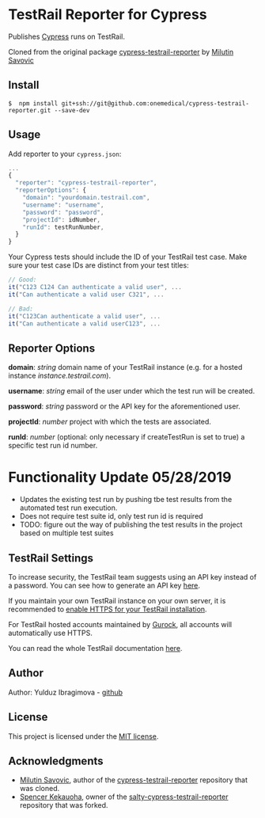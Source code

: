 # TestRail Reporter for Cypress
Publishes [Cypress](https://www.cypress.io/) runs on TestRail.

Cloned from the original package [cypress-testrail-reporter](https://github.com/Vivify-Ideas/cypress-testrail-reporter) by [Milutin Savovic](https://github.com/mickosav)


## Install

```shell
$  npm install git+ssh://git@github.com:onemedical/cypress-testrail-reporter.git --save-dev
```

## Usage

Add reporter to your `cypress.json`:

```javascript
...
{
  "reporter": "cypress-testrail-reporter",
  "reporterOptions": {
    "domain": "yourdomain.testrail.com",
    "username": "username",
    "password": "password",
    "projectId": idNumber,
    "runId": testRunNumber,
  }
}
```

Your Cypress tests should include the ID of your TestRail test case. Make sure your test case IDs are distinct from your test titles:

```javascript
// Good:
it("C123 C124 Can authenticate a valid user", ...
it("Can authenticate a valid user C321", ...

// Bad:
it("C123Can authenticate a valid user", ...
it("Can authenticate a valid userC123", ...
```

## Reporter Options

**domain**: _string_ domain name of your TestRail instance (e.g. for a hosted instance _instance.testrail.com_).

**username**: _string_ email of the user under which the test run will be created.

**password**: _string_ password or the API key for the aforementioned user.

**projectId**: _number_ project with which the tests are associated.

**runId**: _number_ (optional: only necessary if createTestRun is set to true) a specific test run id number.


# Functionality Update 05/28/2019
- Updates the existing test run by pushing tbe test results from the automated test run execution.
- Does not require test suite id, only test run id is required
- TODO: figure out the way of publishing the test results in the project based on multiple test suites

## TestRail Settings

To increase security, the TestRail team suggests using an API key instead of a password. You can see how to generate an API key [here](http://docs.gurock.com/testrail-api2/accessing#username_and_api_key).

If you maintain your own TestRail instance on your own server, it is recommended to [enable HTTPS for your TestRail installation](http://docs.gurock.com/testrail-admin/admin-securing#using_https).

For TestRail hosted accounts maintained by [Gurock](http://www.gurock.com/), all accounts will automatically use HTTPS.

You can read the whole TestRail documentation [here](http://docs.gurock.com/).

## Author

Author: Yulduz Ibragimova - [github](https://github.com/yulduz-om)

## License

This project is licensed under the [MIT license](/LICENSE.md).

## Acknowledgments

* [Milutin Savovic](https://github.com/mickosav), author of the [cypress-testrail-reporter](https://github.com/Vivify-Ideas/cypress-testrail-reporter) repository that was cloned.
* [Spencer Kekauoha](https://github.com/skekauoha), owner of the [salty-cypress-testrail-reporter](https://github.com/skekauoha/salty-cypress-testrail-reporter) repository that was forked.

